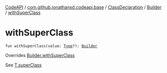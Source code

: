 [CodeAPI](../../../index.md) / [com.github.jonathanxd.codeapi.base](../../index.md) / [ClassDeclaration](../index.md) / [Builder](index.md) / [withSuperClass](.)

# withSuperClass

`fun withSuperClass(value: `[`Type`](http://docs.oracle.com/javase/6/docs/api/java/lang/reflect/Type.html)`?): `[`Builder`](index.md)

Overrides [Builder.withSuperClass](../../-super-class-holder/-builder/with-super-class.md)

See [T.superClass](#)

